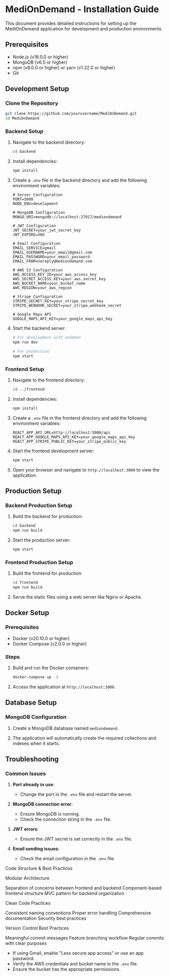 # MediOnDemand - Installation Guide

This document provides detailed instructions for setting up the MediOnDemand application for development and production environments.

## Prerequisites

- Node.js (v18.0.0 or higher)
- MongoDB (v6.0 or higher)
- npm (v9.0.0 or higher) or yarn (v1.22.0 or higher)
- Git

## Development Setup

### Clone the Repository

```bash
git clone https://github.com/yourusername/MediOnDemand.git
cd MediOnDemand
```

### Backend Setup

1. Navigate to the backend directory:
   ```bash
   cd backend
   ```

2. Install dependencies:
   ```bash
   npm install
   ```

3. Create a `.env` file in the backend directory and add the following environment variables:
   ```
   # Server Configuration
   PORT=5000
   NODE_ENV=development

   # MongoDB Configuration
   MONGO_URI=mongodb://localhost:27017/mediondemand

   # JWT Configuration
   JWT_SECRET=your_jwt_secret_key
   JWT_EXPIRE=30d

   # Email Configuration
   EMAIL_SERVICE=gmail
   EMAIL_USERNAME=your_email@gmail.com
   EMAIL_PASSWORD=your_email_password
   EMAIL_FROM=noreply@mediondemand.com

   # AWS S3 Configuration
   AWS_ACCESS_KEY_ID=your_aws_access_key
   AWS_SECRET_ACCESS_KEY=your_aws_secret_key
   AWS_BUCKET_NAME=your_bucket_name
   AWS_REGION=your_aws_region

   # Stripe Configuration
   STRIPE_SECRET_KEY=your_stripe_secret_key
   STRIPE_WEBHOOK_SECRET=your_stripe_webhook_secret

   # Google Maps API
   GOOGLE_MAPS_API_KEY=your_google_maps_api_key
   ```

4. Start the backend server:
   ```bash
   # For development with nodemon
   npm run dev

   # For production
   npm start
   ```

### Frontend Setup

1. Navigate to the frontend directory:
   ```bash
   cd ../frontend
   ```

2. Install dependencies:
   ```bash
   npm install
   ```

3. Create a `.env` file in the frontend directory and add the following environment variables:
   ```
   REACT_APP_API_URL=http://localhost:5000/api
   REACT_APP_GOOGLE_MAPS_API_KEY=your_google_maps_api_key
   REACT_APP_STRIPE_PUBLIC_KEY=your_stripe_public_key
   ```

4. Start the frontend development server:
   ```bash
   npm start
   ```

5. Open your browser and navigate to `http://localhost:3000` to view the application.

## Production Setup

### Backend Production Setup

1. Build the backend for production:
   ```bash
   cd backend
   npm run build
   ```

2. Start the production server:
   ```bash
   npm start
   ```

### Frontend Production Setup

1. Build the frontend for production:
   ```bash
   cd frontend
   npm run build
   ```

2. Serve the static files using a web server like Nginx or Apache.

## Docker Setup

### Prerequisites

- Docker (v20.10.0 or higher)
- Docker Compose (v2.0.0 or higher)

### Steps

1. Build and run the Docker containers:
   ```bash
   docker-compose up -d
   ```

2. Access the application at `http://localhost:3000`.

## Database Setup

### MongoDB Configuration

1. Create a MongoDB database named `mediondemand`.

2. The application will automatically create the required collections and indexes when it starts.

## Troubleshooting

### Common Issues

1. **Port already in use**: 
   - Change the port in the `.env` file and restart the server.

2. **MongoDB connection error**:
   - Ensure MongoDB is running.
   - Check the connection string in the `.env` file.

3. **JWT errors**:
   - Ensure the JWT secret is set correctly in the `.env` file.

4. **Email sending issues**:
   - Check the email configuration in the `.env` file.



Code Structure & Best Practices

Modular Architecture

Separation of concerns between frontend and backend
Component-based frontend structure
MVC pattern for backend organization


Clean Code Practices

Consistent naming conventions
Proper error handling
Comprehensive documentation
Security best practices


Version Control Best Practices

Meaningful commit messages
Feature branching workflow
Regular commits with clear purposes
   - If using Gmail, enable "Less secure app access" or use an app password.
   - Verify the AWS credentials and bucket name in the `.env` file.
   - Ensure the bucket has the appropriate permissions.
